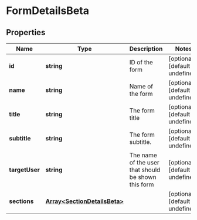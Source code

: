 # FormDetailsBeta

## Properties

Name | Type | Description | Notes
------------ | ------------- | ------------- | -------------
**id** | **string** | ID of the form | [optional] [default to undefined]
**name** | **string** | Name of the form | [optional] [default to undefined]
**title** | **string** | The form title | [optional] [default to undefined]
**subtitle** | **string** | The form subtitle. | [optional] [default to undefined]
**targetUser** | **string** | The name of the user that should be shown this form | [optional] [default to undefined]
**sections** | [**Array&lt;SectionDetailsBeta&gt;**](SectionDetailsBeta.md) |  | [optional] [default to undefined]

